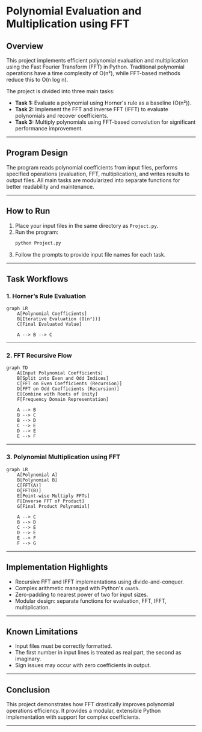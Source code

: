 
# Polynomial Evaluation and Multiplication using FFT

## Overview

This project implements efficient polynomial evaluation and multiplication using the Fast Fourier Transform (FFT) in Python. Traditional polynomial operations have a time complexity of O(n²), while FFT-based methods reduce this to O(n log n).

The project is divided into three main tasks:

- **Task 1:** Evaluate a polynomial using Horner's rule as a baseline (O(n²)).
- **Task 2:** Implement the FFT and inverse FFT (IFFT) to evaluate polynomials and recover coefficients.
- **Task 3:** Multiply polynomials using FFT-based convolution for significant performance improvement.

---

## Program Design

The program reads polynomial coefficients from input files, performs specified operations (evaluation, FFT, multiplication), and writes results to output files. All main tasks are modularized into separate functions for better readability and maintenance.

---

## How to Run

1. Place your input files in the same directory as `Project.py`.
2. Run the program:
   ```bash
   python Project.py
   ```
3. Follow the prompts to provide input file names for each task.

---

## Task Workflows

### 1. Horner’s Rule Evaluation

```mermaid
graph LR
    A[Polynomial Coefficients]
    B[Iterative Evaluation (O(n²))]
    C[Final Evaluated Value]

    A --> B --> C
```

---

### 2. FFT Recursive Flow

```mermaid
graph TD
    A[Input Polynomial Coefficients]
    B[Split into Even and Odd Indices]
    C[FFT on Even Coefficients (Recursion)]
    D[FFT on Odd Coefficients (Recursion)]
    E[Combine with Roots of Unity]
    F[Frequency Domain Representation]

    A --> B
    B --> C
    B --> D
    C --> E
    D --> E
    E --> F
```

---

### 3. Polynomial Multiplication using FFT

```mermaid
graph LR
    A[Polynomial A]
    B[Polynomial B]
    C[FFT(A)]
    D[FFT(B)]
    E[Point-wise Multiply FFTs]
    F[Inverse FFT of Product]
    G[Final Product Polynomial]

    A --> C
    B --> D
    C --> E
    D --> E
    E --> F
    F --> G
```

---

## Implementation Highlights

- Recursive FFT and IFFT implementations using divide-and-conquer.
- Complex arithmetic managed with Python's `cmath`.
- Zero-padding to nearest power of two for input sizes.
- Modular design: separate functions for evaluation, FFT, IFFT, multiplication.

---

## Known Limitations

- Input files must be correctly formatted.
- The first number in input lines is treated as real part, the second as imaginary.
- Sign issues may occur with zero coefficients in output.

---

## Conclusion

This project demonstrates how FFT drastically improves polynomial operations efficiency. It provides a modular, extensible Python implementation with support for complex coefficients.

---
